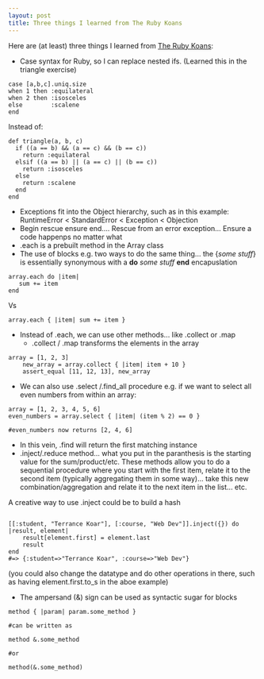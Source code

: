 ```yaml
---
layout: post
title: Three things I learned from The Ruby Koans
---
```


Here are (at least) three things I learned from [The Ruby Koans](http://rubykoans.com/):

* Case syntax for Ruby, so I can replace nested ifs. (Learned this in the triangle exercise)
~~~~
case [a,b,c].uniq.size
when 1 then :equilateral
when 2 then :isosceles
else        :scalene
end
~~~~
Instead of:

~~~~
def triangle(a, b, c)
  if ((a == b) && (a == c) && (b == c))
    return :equilateral
  elsif ((a == b) || (a == c) || (b == c))
    return :isosceles
  else
    return :scalene
  end
end
~~~~
* Exceptions fit into the Object hierarchy, such as in this example: RuntimeError < StandardError < Exception < Objection
* Begin rescue ensure end.... Rescue from an error exception... Ensure a code happenps no matter what
* .each is a prebuilt method in the Array class
* The use of blocks
e.g. two ways to do the same thing... the {*some stuff*} is essentially synonymous with a **do** *some stuff* **end** encapuslation

~~~~
array.each do |item|
   sum += item
end 
~~~~

Vs

~~~~
array.each { |item| sum += item }
~~~~

* Instead of .each, we can use other methods... like .collect or .map
  * .collect / .map transforms the elements in the array
~~~~
array = [1, 2, 3]
    new_array = array.collect { |item| item + 10 }
    assert_equal [11, 12, 13], new_array
~~~~ 

* We can also use .select /.find_all procedure
e.g. if we want to select all even numbers from within an array:

~~~~
array = [1, 2, 3, 4, 5, 6]
even_numbers = array.select { |item| (item % 2) == 0 }

#even_numbers now returns [2, 4, 6]

~~~~
* In this vein, .find will return the first matching instance
*  .inject/.reduce method... what you put in the paranthesis is the starting value for the sum/product/etc. These methods allow you to do a sequential procedure where you start with the first item, relate it to the second item (typically aggregating them in some way)... take this new combination/aggregation and relate it to the next item in the list... etc.

A creative way to use .inject could be to build a hash
~~~~

[[:student, "Terrance Koar"], [:course, "Web Dev"]].inject({}) do |result, element| 
    result[element.first] = element.last 
    result
end
#=> {:student=>"Terrance Koar", :course=>"Web Dev"}

~~~~

(you could also change the datatype and do other operations in there, such as having element.first.to_s in the aboe example)

* The ampersand (&) sign can be used as syntactic sugar for blocks
~~~~
method { |param| param.some_method }

#can be written as

method &.some_method

#or 

method(&.some_method)


~~~~



